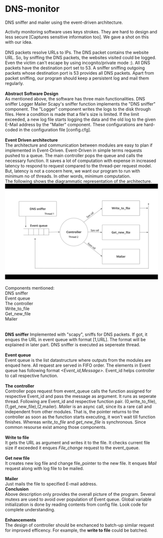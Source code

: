 # DNS-monitor
DNS sniffer and mailer using the event-driven architecture.

Activity monitoring software uses keys strokes. They are hard to design and less secure [Captures sensitive information too]. We gave a shot on this with our idea. 
<br><br>
DNS packets resolve URLs to IPs. The DNS packet contains the website URL. So, by sniffing the DNS packets, the websites visited could be logged. Even the victim can't escape by using incognito/private mode :). All DNS packets have the destination port set to 53. A sniffer sniffing outgoing packets whose destination port is 53 provides all DNS packets. Apart from packet sniffing, our program should keep a persistent log and mail them regularly.
<br><br>
<b>Abstract Software Design</b>
<br>
As mentioned above, the software has three main functionalities.
DNS sniffer
Logger
Mailer
Scapy's sniffer function implements the "DNS sniffer" component. The "Logger" component writes the logs to the disk through files. Here a condition is made that a file's size is limited. If the limit exceeded, a new log file starts logging the data and the old log to the given E-Mail address by the "Mailer" component. These configurations are hard-coded in the configuration file [config.cfg].
<br><br>
<b>Event Driven architecture</b><br>
The architecture and communication between modules are easy to plan if implemented in Event-Driven. Event-Driven in simple terms requests pushed to a queue. The main controller pops the queue and calls the necessary function. It saves a lot of computation with expense in increased latency to respond to request compared to the thread-per request model. But, latency is not a concern here, we want our program to run with minimum no of threads. In other words, minimum computation. 
<br>
The following shows the diagrammatic representation of the architecture.
<br>
<img src="images/architecture.png" alt="architecture">
<br><br>
Components mentioned:<br>
DNS sniffer<br>
Event queue<br>
The controller<br>
Write_to_file<br>
Get_new_file<br>
Mailer<br>
<br><br>
<b>DNS sniffer</b>
Implemented with "scapy", sniffs for DNS packets. If got, it enques the URL in event queue with format [1,URL]. The format will be explained in later part. DNS sniffer is executed as sepereate thread.
<br><br>
<b>Event queue</b><br>
Event queue is the list datastructure where outputs from the modules are enqued here. All request are served in FIFO order. The elements in Event queue has following format <i><Event_id,Message></i>. Event_id helps controller to call respective function.
<br><br>
<b>The controller</b><br>
Controller pops request from event_queue calls the function assigned for respective Event_id and pass the message as argument. It runs as seperate thread. Following are Event_id and respective function pair.
(0,write_to_file),(1,get_new_file),(2,mailer). <i>Mailer</i> is an async call, since its a rare call and independent from other modules. That is, the pointer returns to the controller as soon as the function starts executing, it won't wait till function finishes. Whereas <i>write_to_file</i> and <i>get_new_file</i> is synchronous. Since common resourse exist among those components.
<br><br>
<b>Write to file</b><br>
It gets the URL as argument and writes it to the file. It checks current file size if exceeded it enques <i>File_change</i> request to the event_queue.
<br><br>
<b>Get new file</b><br>
It creates new log file and change file_pointer to the new file. It enques <i>Mail</i> request along with log file to be mailed. 
<br><br>
<b>Mailer</b>
<br>
Just mails the file to specified E-mail address.
<br>
<b>Conclusion</b>
<br>
Above description only provides the overall picture of the program. Several mutexs are used to avoid over population of Event queue. Global variable initialization is done by reading contents from config file. Look code for complete understanding.
<br><br>
<b>Enhancements</b>
<br>
The design of conttroller should be enchanced to batch-up similar request for improved efficency. For example, the <b>write to file</b> could be batched.
